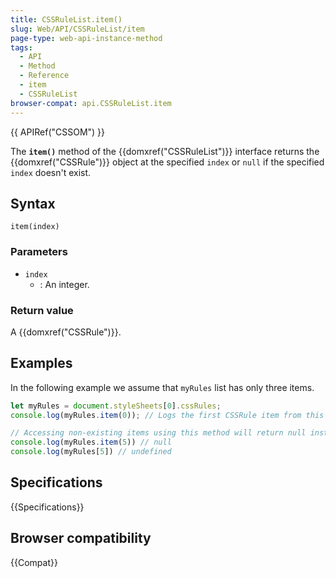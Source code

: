 ```yaml
---
title: CSSRuleList.item()
slug: Web/API/CSSRuleList/item
page-type: web-api-instance-method
tags:
  - API
  - Method
  - Reference
  - item
  - CSSRuleList
browser-compat: api.CSSRuleList.item
---
```


{{ APIRef("CSSOM") }}

The **`item()`** method of the {{domxref("CSSRuleList")}} interface returns the {{domxref("CSSRule")}} object at the specified `index` or `null` if the specified `index` doesn't exist.

## Syntax

```js-nolint
item(index)
```

### Parameters

- `index`
  - : An integer.

### Return value

A {{domxref("CSSRule")}}.

## Examples

In the following example we assume that `myRules` list has only three items.

```js
let myRules = document.styleSheets[0].cssRules;
console.log(myRules.item(0)); // Logs the first CSSRule item from this list

// Accessing non-existing items using this method will return null instead of undefined
console.log(myRules.item(5)) // null
console.log(myRules[5]) // undefined
```

## Specifications

{{Specifications}}

## Browser compatibility

{{Compat}}

